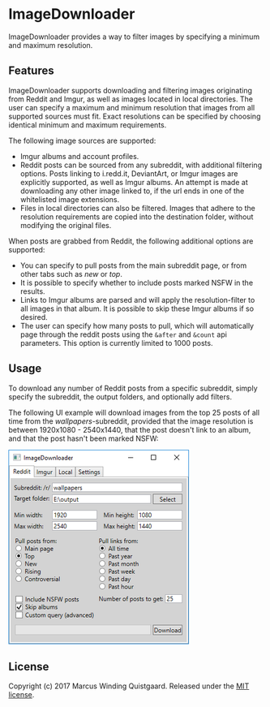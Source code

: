 # ImageDownloader

ImageDownloader provides a way to filter images by specifying a minimum and maximum resolution.

## Features
ImageDownloader supports downloading and filtering images originating from Reddit and Imgur, as well as images located in local directories. The user can specify a maximum and minimum resolution that images from all supported sources must fit. Exact resolutions can be specified by choosing identical minimum and maximum requirements.

The following image sources are supported:
* Imgur albums and account profiles.
* Reddit posts can be sourced from any subreddit, with additional filtering options. Posts linking to i.redd.it, DeviantArt, or Imgur images are explicitly supported, as well as Imgur albums. An attempt is made at downloading any other image linked to, if the url ends in one of the whitelisted image extensions.
* Files in local directories can also be filtered. Images that adhere to the resolution requirements are copied into the destination folder, without modifying the original files.

When posts are grabbed from Reddit, the following additional options are supported:
* You can specify to pull posts from the main subreddit page, or from other tabs such as _new_ or _top_.
* It is possible to specify whether to include posts marked NSFW in the results.
* Links to Imgur albums are parsed and will apply the resolution-filter to all images in that album. It is possible to skip these Imgur albums if so desired.
* The user can specify how many posts to pull, which will automatically page through the reddit posts using the `&after` and `&count` api parameters. This option is currently limited to 1000 posts.

## Usage

To download any number of Reddit posts from a specific subreddit, simply specify the subreddit, the output folders, and optionally add filters.

The following UI example will download images from the top 25 posts of all time from the _wallpapers_-subreddit, provided that the image resolution is between 1920x1080 - 2540x1440, that the post doesn't link to an album, and that the post hasn't been marked NSFW:

![Example of the Reddit tab UI](screenshots/Reddit.png)

## License
Copyright (c) 2017 Marcus Winding Quistgaard. Released under the [MIT license](LICENSE).
